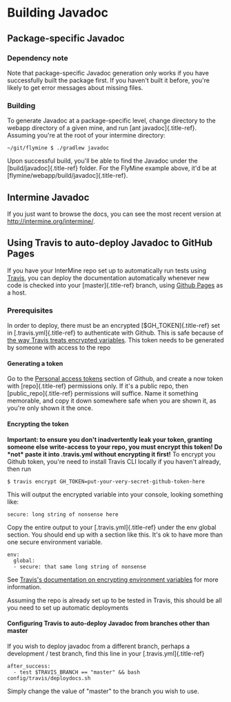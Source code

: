 Building Javadoc
================

Package-specific Javadoc
------------------------

### Dependency note

Note that package-specific Javadoc generation only works if you have
successfully built the package first. If you haven\'t built it before,
you\'re likely to get error messages about missing files.

### Building

To generate Javadoc at a package-specific level, change directory to the
webapp directory of a given mine, and run [ant javadoc]{.title-ref}.
Assuming you\'re at the root of your intermine directory:

``` {.bash}
~/git/flymine $ ./gradlew javadoc
```

Upon successful build, you\'ll be able to find the Javadoc under the
[build/javadoc]{.title-ref} folder. For the FlyMine example above, it\'d
be at [flymine/webapp/build/javadoc]{.title-ref}.

Intermine Javadoc
-----------------

If you just want to browse the docs, you can see the most recent version
at <http://intermine.org/intermine/>.

Using Travis to auto-deploy Javadoc to GitHub Pages
---------------------------------------------------

If you have your InterMine repo set up to automatically run tests using
[Travis](https://travis-ci.org), you can deploy the documentation
automatically whenever new code is checked into your
[master]{.title-ref} branch, using [Github
Pages](https://pages.github.com/) as a host.

### Prerequisites

In order to deploy, there must be an encrypted [\$GH_TOKEN]{.title-ref}
set in [.travis.yml]{.title-ref} to authenticate with Github. This is
safe because of [the way Travis treats encrypted
variables](https://docs.travis-ci.com/user/environment-variables#defining-encrypted-variables-in-travisyml).
This token needs to be generated by someone with access to the repo

#### Generating a token

Go to the [Personal access
tokens](https://github.com/settings/tokens/new) section of Github, and
create a now token with [repo]{.title-ref} permissions only. If it\'s a
public repo, then [public_repo]{.title-ref} permissions will suffice.
Name it something memorable, and copy it down somewhere safe when you
are shown it, as you\'re only shown it the once.

#### Encrypting the token

**Important: to ensure you don\'t inadvertently leak your token,
granting someone else write-access to your repo, you must encrypt this
token! Do \*not\* paste it into .travis.yml without encrypting it
first!** To encrypt you Github token, you\'re need to install Travis CLI
locally if you haven\'t already, then run

``` {.bash}
$ travis encrypt GH_TOKEN=put-your-very-secret-github-token-here
```

This will output the encrypted variable into your console, looking
something like:

``` {.yaml}
secure: long string of nonsense here
```

Copy the entire output to your [.travis.yml]{.title-ref} under the env
global section. You should end up with a section like this. It\'s ok to
have more than one secure environment variable.

``` {.bash}
env:
  global:
  - secure: that same long string of nonsense
```

See [Travis\'s documentation on encrypting environment
variables](https://docs.travis-ci.com/user/encryption-keys/) for more
information.

Assuming the repo is already set up to be tested in Travis, this should
be all you need to set up automatic deployments

#### Configuring Travis to auto-deploy Javadoc from branches other than master

If you wish to deploy javadoc from a different branch, perhaps a
development / test branch, find this line in your
[.travis.yml]{.title-ref}

``` {.yaml}
after_success:
  - test $TRAVIS_BRANCH == "master" && bash config/travis/deploydocs.sh
```

Simply change the value of \"master\" to the branch you wish to use.
